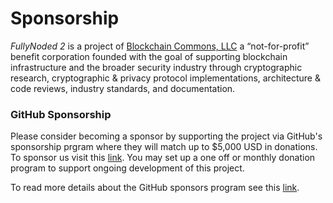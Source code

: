 # Sponsorship

*FullyNoded 2* is a project of [Blockchain Commons, LLC](https://www.blockchaincommons.com/) a “not-for-profit” benefit corporation founded with the goal of supporting blockchain infrastructure and the broader security industry through cryptographic research, cryptographic & privacy protocol implementations, architecture & code reviews, industry standards, and documentation.

### GitHub Sponsorship 

Please consider becoming a sponsor by supporting the project via GitHub's sponsorship prgram where they will match up to $5,000 USD in donations. To sponsor us visit this [link](https://github.com/sponsors/BlockchainCommons). You may set up a one off or monthly donation program to support ongoing development of this project.

To read more details about the GitHub sponsors program see this [link](https://help.github.com/en/github/supporting-the-open-source-community-with-github-sponsors/about-github-sponsors).

